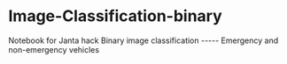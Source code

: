 # Image-Classification-binary

Notebook for Janta hack Binary image classification -----    Emergency and non-emergency vehicles
